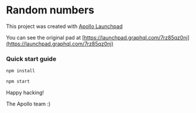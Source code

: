 # Random numbers



This project was created with [Apollo Launchpad](https://launchpad.graphql.com)

You can see the original pad at [https://launchpad.graphql.com/7rz85qz0nj](https://launchpad.graphql.com/7rz85qz0nj)

### Quick start guide

```bash
npm install

npm start
```





Happy hacking!

The Apollo team :)
